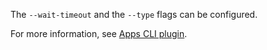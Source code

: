 The `--wait-timeout` and the `--type` flags can be configured.

For more information, see [Apps CLI plugin](/docs-tap/cli-plugins/apps/reference/workload-create-apply.hbs.md).
